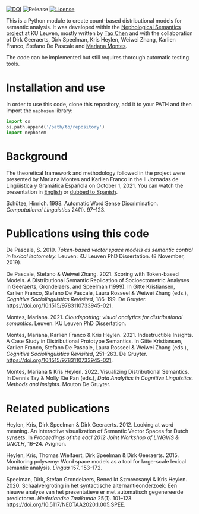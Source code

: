 
[![DOI](https://zenodo.org/badge/233318567.svg)](https://zenodo.org/badge/latestdoi/233318567)
![Release](https://img.shields.io/github/v/release/qlvl/nephosem)
[![License](https://img.shields.io/github/license/qlvl/nephosem)](https://www.gnu.org/licenses/gpl-3.0)


This is a Python module to create count-based distributional models for semantic analysis. It was developed within the [Nephological Semantics project](https://www.arts.kuleuven.be/ling/qlvl/projects/current/nephological-semantics) at KU Leuven, mostly written by [Tao Chen](https://github.com/enzocxt/) and with the collaboration of Dirk Geeraerts, Dirk Speelman, Kris Heylen, Weiwei Zhang, Karlien Franco, Stefano De Pascale and [Mariana Montes](https://github.com/montesmariana/).

The code can be implemented but still requires thorough automatic testing tools.

# Installation and use

In order to use this code, clone this repository, add it to your PATH and then import the `nephosem` library:

```python
import os
os.path.append('/path/to/repository')
import nephosem
```

<!-- Here we can add a link to the documentation, tutorials, my repositories with my own python/R code... -->
<!-- For a semasiological perspective like the one followed [here](https://cloudspotting.marianamontes.me/), you can follow...  -->
<!-- For an onomasiological/lectometric perspective... -->

# Background

The theoretical framework and methodology followed in the project were presented by Mariana Montes and Karlien Franco in the II Jornadas de Lingüística y Gramática Española on October 1, 2021. You can watch the presentation in [English](https://www.youtube.com/watch?v=BZnTXSf6heY&t=2508s) or [dubbed to Spanish](https://www.youtube.com/watch?v=lpqgBXZfuPc).

Schütze, Hinrich. 1998. Automatic Word Sense Discrimination. _Computational Linguistics_ 24(1). 97–123.
<!-- Any other suggestions? -->

# Publications using this code

De Pascale, S. 2019. _Token-based vector space models as semantic control in lexical lectometry_. Leuven: KU Leuven PhD Dissertation. (8 November, 2019).

De Pascale, Stefano & Weiwei Zhang. 2021. Scoring with Token-based Models. A Distributional Semantic Replication of Socioectometric Analyses in Geeraerts, Grondelaers, and Speelman (1999). In Gitte Kristiansen, Karlien Franco, Stefano De Pascale, Laura Rosseel & Weiwei Zhang (eds.), _Cognitive Sociolinguistics Revisited_, 186–199. De Gruyter. https://doi.org/10.1515/9783110733945-021.

Montes, Mariana. 2021. _Cloudspotting: visual analytics for distributional semantics_. Leuven: KU Leuven PhD Dissertation.

Montes, Mariana, Karlien Franco & Kris Heylen. 2021. Indestructible Insights. A Case Study in Distributional Prototype Semantics. In Gitte Kristiansen, Karlien Franco, Stefano De Pascale, Laura Rosseel & Weiwei Zhang (eds.), _Cognitive Sociolinguistics Revisited_, 251–263. De Gruyter. https://doi.org/10.1515/9783110733945-021.

Montes, Mariana & Kris Heylen. 2022. Visualizing Distributional Semantics. In Dennis Tay & Molly Xie Pan (eds.), _Data Analytics in Cognitive Linguistics. Methods and Insights_. Mouton De Gruyter.

# Related publications

Heylen, Kris, Dirk Speelman & Dirk Geeraerts. 2012. Looking at word meaning. An interactive visualization of Semantic Vector Spaces for Dutch synsets. In _Proceedings of the eacl 2012 Joint Workshop of LINGVIS & UNCLH_, 16–24. Avignon.

Heylen, Kris, Thomas Wielfaert, Dirk Speelman & Dirk Geeraerts. 2015. Monitoring polysemy: Word space models as a tool for large-scale lexical semantic analysis. _Lingua_ 157. 153–172.

Speelman, Dirk, Stefan Grondelaers, Benedikt Szmrecsanyi & Kris Heylen. 2020. Schaalvergroting in het syntactische alternantieonderzoek: Een nieuwe analyse van het presentatieve er met automatisch gegenereerde predictoren. _Nederlandse Taalkunde_ 25(1). 101–123. https://doi.org/10.5117/NEDTAA2020.1.005.SPEE.
